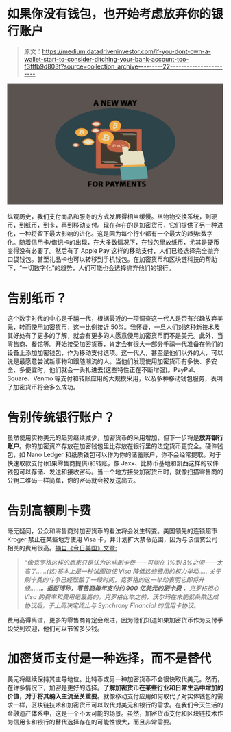 # 如果你没有钱包，也开始考虑放弃你的银行账户

> 原文：<https://medium.datadriveninvestor.com/if-you-dont-own-a-wallet-start-to-consider-ditching-your-bank-account-too-f3fffb9d803f?source=collection_archive---------22----------------------->

![](img/5d8a306c57a86b3930da17f882e72691.png)

纵观历史，我们支付商品和服务的方式发展得相当缓慢。从物物交换系统，到硬币，到纸币，到卡，再到移动支付。现在存在的是加密货币，它们提供了另一种进化，一种将留下最大影响的进化。这是因为每个行业都有一个最大的趋势:数字化。随着信用卡/借记卡的出现，在大多数情况下，在钱包里放纸币，尤其是硬币变得没有必要了。然后有了 Apple Pay 这样的移动支付，人们已经选择完全抛弃口袋钱包。甚至礼品卡也可以转移到手机钱包。在加密货币和区块链科技的帮助下，“一切数字化”的趋势，人们可能也会选择抛弃他们的银行。

# 告别纸币？

这个数字时代的中心是千禧一代，根据最近的一项调查这一代人是否有兴趣放弃美元，转而使用加密货币，这一比例接近 50%。我怀疑，一旦人们对这种新技术及其好处有了更多的了解，就会有更多的人愿意使用加密货币而不是美元。此外，当零售商、餐馆等。开始接受加密货币，肯定会有很大一部分千禧一代准备在他们的设备上添加加密钱包，作为移动支付选项。这一代人，甚至是他们以外的人，可以说是最愿意尝试新事物和跟随潮流的人。当他们发现使用加密货币有多快、多安全、多便宜时，他们就会一头扎进去(这些特性正在不断增强)。PayPal、Square、Venmo 等支付和转账应用的大规模采用，以及多种移动钱包服务，表明了加密货币将会多么成功。

# 告别传统银行账户？

虽然使用实物美元的趋势继续减少，加密货币的采用增加，但下一步将是**放弃银行账户**。你的加密资产存放在加密钱包里比存放在银行里的法定货币更安全。硬件钱包，如 Nano Ledger 和纸质钱包可以作为你的储蓄账户，你不会经常提取。对于快速取款支付(如果零售商提供)和转账，像 Jaxx、比特币基地和凯西这样的软件钱包可以存储、发送和接收密码。当一个地方接受加密货币时，就像扫描零售商的公钥二维码一样简单，你的密码就会被发送出去。

# 告别高额刷卡费

毫无疑问，公众和零售商对加密货币的看法将会发生转变。美国领先的连锁超市 Kroger 禁止在某些地方使用 Visa 卡，并计划扩大禁令范围，因为与该信贷公司相关的费用很高。[摘自《今日美国》文章:](https://www.usatoday.com/story/money/2018/08/01/kroger-ban-visa-credit-card/881228002/)

> *“像克罗格这样的商家只是认为这些刷卡费——可能在 1%到 3%之间——太高了……(这)基本上是一种试图迫使 Visa 降低这些费用的权力举动……关于刷卡费的斗争已经酝酿了一段时间，克罗格的这一举动表明它即将升级……****。据彭博称，零售商每年支付约 900 亿美元的刷卡费*** *，克罗格担心 Visa 的费率和费用是最高的。克罗格此举之前，沃尔玛在未能就条款达成协议后，于上周决定终止与 Synchrony Financial 的信用卡协议。*

费用高得离谱，更多的零售商肯定会跟进，因为他们知道如果加密货币作为支付手段受到欢迎，他们可以节省多少钱。

# 加密货币支付是一种选择，而不是替代

美元将继续保持其主导地位。比特币或另一种加密货币不会很快取代美元。然而，在许多情况下，加密是更好的选择。**了解加密货币在某些行业和日常生活中增加的价值，对于将其纳入主流至关重要**。就像移动支付应用如何取代了对实体钱包的需求一样，区块链技术和加密货币可以取代对美元和银行的需求。在我们今天生活的金融遗产体系中，这是一个不太可能的场景。虽然，加密货币支付和区块链技术作为信用卡和银行的替代选择存在的可能性很大，而且非常需要。